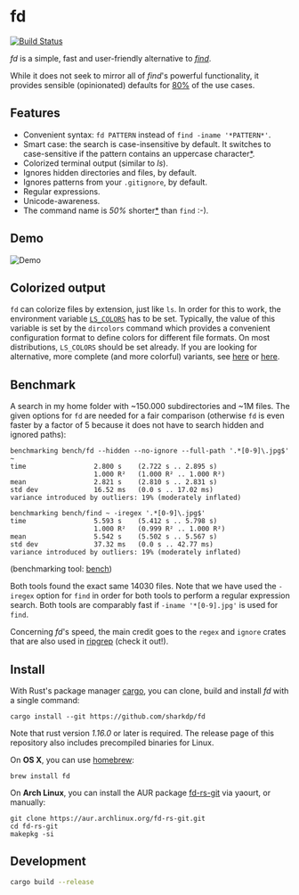 # fd
[![Build Status](https://travis-ci.org/sharkdp/fd.svg?branch=master)](https://travis-ci.org/sharkdp/fd)

*fd* is a simple, fast and user-friendly alternative to
[*find*](https://www.gnu.org/software/findutils/).

While it does not seek to mirror all of *find*'s powerful functionality, it provides sensible
(opinionated) defaults for [80%](https://en.wikipedia.org/wiki/Pareto_principle) of the use cases.

## Features
* Convenient syntax: `fd PATTERN` instead of `find -iname '*PATTERN*'`.
* Smart case: the search is case-insensitive by default. It switches to
  case-sensitive if the pattern contains an uppercase
  character[\*](http://vimdoc.sourceforge.net/htmldoc/options.html#'smartcase').
* Colorized terminal output (similar to *ls*).
* Ignores hidden directories and files, by default.
* Ignores patterns from your `.gitignore`, by default.
* Regular expressions.
* Unicode-awareness.
* The command name is *50%* shorter[\*](https://github.com/ggreer/the_silver_searcher) than
  `find` :-).

## Demo

![Demo](http://i.imgur.com/iU6qkQj.gif)

## Colorized output
`fd` can colorize files by extension, just like `ls`. In order for this to work, the environment
variable [`LS_COLORS`](https://linux.die.net/man/5/dir_colors) has to be set. Typically, the value
of this variable is set by the `dircolors` command which provides a convenient configuration format
to define colors for different file formats.
On most distributions, `LS_COLORS` should be set already. If you are looking for alternative, more
complete (and more colorful) variants, see
[here](https://github.com/seebi/dircolors-solarized) or
[here](https://github.com/trapd00r/LS_COLORS).

## Benchmark
A search in my home folder with ~150.000 subdirectories and ~1M files. The given options for
`fd` are needed for a fair comparison (otherwise `fd` is even faster by a factor of 5 because it
does not have to search hidden and ignored paths):
```
benchmarking bench/fd --hidden --no-ignore --full-path '.*[0-9]\.jpg$' ~
time                 2.800 s    (2.722 s .. 2.895 s)
                     1.000 R²   (1.000 R² .. 1.000 R²)
mean                 2.821 s    (2.810 s .. 2.831 s)
std dev              16.52 ms   (0.0 s .. 17.02 ms)
variance introduced by outliers: 19% (moderately inflated)

benchmarking bench/find ~ -iregex '.*[0-9]\.jpg$'
time                 5.593 s    (5.412 s .. 5.798 s)
                     1.000 R²   (0.999 R² .. 1.000 R²)
mean                 5.542 s    (5.502 s .. 5.567 s)
std dev              37.32 ms   (0.0 s .. 42.77 ms)
variance introduced by outliers: 19% (moderately inflated)
```
(benchmarking tool: [bench](https://github.com/Gabriel439/bench))

Both tools found the exact same 14030 files. Note that we have used the `-iregex` option for `find`
in order for both tools to perform a regular expression search. Both tools are comparably fast if
`-iname '*[0-9].jpg'` is used for `find`.

Concerning *fd*'s speed, the main credit goes to the `regex` and `ignore` crates that are also used in [ripgrep](https://github.com/BurntSushi/ripgrep) (check it out!).

## Install
With Rust's package manager [cargo](https://github.com/rust-lang/cargo), you can clone, build and install *fd* with a single command:
```
cargo install --git https://github.com/sharkdp/fd
```
Note that rust version *1.16.0* or later is required.
The release page of this repository also includes precompiled binaries for Linux.

On **OS X**, you can use [homebrew](https://brew.sh/):
```
brew install fd
```

On **Arch Linux**, you can install the AUR package [fd-rs-git](https://aur.archlinux.org/packages/fd-rs-git/) via yaourt, or manually:
```
git clone https://aur.archlinux.org/fd-rs-git.git
cd fd-rs-git
makepkg -si
```

## Development
```bash
cargo build --release
```
